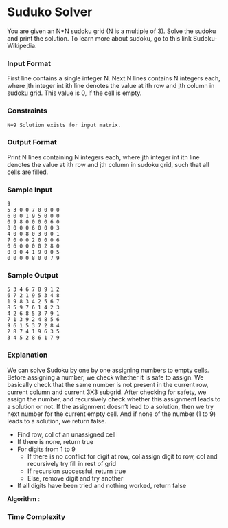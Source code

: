# Suduko Solver

You are given an N\*N sudoku grid (N is a multiple of 3). Solve the sudoku and print the solution.
To learn more about sudoku, go to this link Sudoku-Wikipedia.

### Input Format

First line contains a single integer N. Next N lines contains N integers each, where jth integer int ith line denotes the value at ith row and jth column in sudoku grid. This value is 0, if the cell is empty.

### Constraints

```
N=9 Solution exists for input matrix.
```

### Output Format

Print N lines containing N integers each, where jth integer int ith line denotes the value at ith row and jth column in sudoku grid, such that all cells are filled.

### Sample Input

```
9
5 3 0 0 7 0 0 0 0
6 0 0 1 9 5 0 0 0
0 9 8 0 0 0 0 6 0
8 0 0 0 6 0 0 0 3
4 0 0 8 0 3 0 0 1
7 0 0 0 2 0 0 0 6
0 6 0 0 0 0 2 8 0
0 0 0 4 1 9 0 0 5
0 0 0 0 8 0 0 7 9
```

### Sample Output

```
5 3 4 6 7 8 9 1 2
6 7 2 1 9 5 3 4 8
1 9 8 3 4 2 5 6 7
8 5 9 7 6 1 4 2 3
4 2 6 8 5 3 7 9 1
7 1 3 9 2 4 8 5 6
9 6 1 5 3 7 2 8 4
2 8 7 4 1 9 6 3 5
3 4 5 2 8 6 1 7 9
```

### Explanation

We can solve Sudoku by one by one assigning numbers to empty cells. Before assigning a number, we check whether it is safe to assign. We basically check that the same number is not present in the current row, current column and current 3X3 subgrid. After checking for safety, we assign the number, and recursively check whether this assignment leads to a solution or not. If the assignment doesn’t lead to a solution, then we try next number for the current empty cell. And if none of the number (1 to 9) leads to a solution, we return false.

- Find row, col of an unassigned cell
- If there is none, return true
- For digits from 1 to 9
  - If there is no conflict for digit at row, col assign digit to row, col and recursively try fill in rest of grid
  - If recursion successful, return true
  - Else, remove digit and try another
- If all digits have been tried and nothing worked, return false

**Algorithm** :

### Time Complexity
